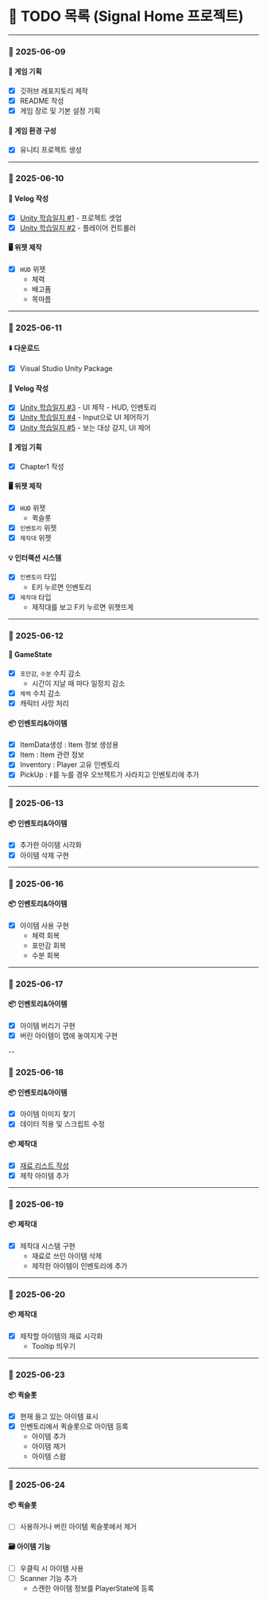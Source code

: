 # 📝 TODO 목록 (Signal Home 프로젝트)

---

### 📅 2025-06-09

#### 📖 게임 기획

- [x] 깃허브 레포지토리 제작
- [x] README 작성
- [x] 게임 장르 및 기본 설정 기획

#### 🧱 게임 환경 구성

- [x] 유니티 프로젝트 생성

---

### 📅 2025-06-10

#### 📒 Velog 작성

- [x] [Unity 학습일지 #1](https://velog.io/@ye-seong/1-%ED%94%84%EB%A1%9C%EC%A0%9D%ED%8A%B8-%EC%85%8B%EC%97%85) - 프로젝트 셋업
- [x] [Unity 학습일지 #2](https://velog.io/@ye-seong/2-%ED%94%8C%EB%A0%88%EC%9D%B4%EC%96%B4-%EC%BB%A8%ED%8A%B8%EB%A1%A4%EB%9F%AC) - 플레이어 컨트롤러

#### 🖥️ 위젯 제작

- [x] `HUD` 위젯
    - 체력
    - 배고픔
    - 목마름

---

### 📅 2025-06-11

#### ⬇️ 다운로드

- [x] Visual Studio Unity Package

#### 📒 Velog 작성

- [x] [Unity 학습일지 #3](https://velog.io/@ye-seong/Unity-C-UI-%EC%A0%9C%EC%9E%91) - UI 제작 - HUD, 인벤토리
- [x] [Unity 학습일지 #4](https://velog.io/@ye-seong/Unity-C-Input%EC%9C%BC%EB%A1%9C-UI-%EC%A0%9C%EC%96%B4%ED%95%98%EA%B8%B0) - Input으로 UI 제어하기
- [x] [Unity 학습일지 #5](https://velog.io/@ye-seong/Unity-C-%EB%B3%B4%EB%8A%94-%EB%8C%80%EC%83%81-%EA%B0%90%EC%A7%80-UI%EC%A0%9C%EC%96%B4) - 보는 대상 감지, UI 제어

#### 📖 게임 기획

- [x] Chapter1 작성

#### 🖥️ 위젯 제작

- [x] `HUD` 위젯
    - 퀵슬롯
- [x] `인벤토리` 위젯
- [x] `제작대` 위젯

#### 💡 인터랙션 시스템
- [x] `인벤토리` 타입
    - E키 누르면 인벤토리
- [x] `제작대` 타입
    - 제작대를 보고 F키 누르면 위젯뜨게

---

### 📅 2025-06-12

#### 🔧 GameState
- [x] `포만감`, `수분` 수치 감소
    - 시간이 지날 때 마다 일정치 감소
- [x] `체력` 수치 감소
- [x] 캐릭터 사망 처리

#### 📦 인벤토리&아이템
- [x] ItemData생성 : Item 정보 생성용
- [x] Item : Item 관련 정보
- [x] Inventory : Player 고유 인벤토리
- [x] PickUp : `F`를 누를 경우 오브젝트가 사라지고 인벤토리에 추가

---

### 📅 2025-06-13

#### 📦 인벤토리&아이템
- [x] 추가한 아이템 시각화
- [x] 아이템 삭제 구현

---

### 📅 2025-06-16

#### 📦 인벤토리&아이템
- [x] 아이템 사용 구현
    - 체력 회복
    - 포만감 회복
    - 수분 회복

---

### 📅 2025-06-17

#### 📦 인벤토리&아이템
- [x] 아이템 버리기 구현
- [x] 버린 아이템이 맵에 놓여지게 구현

--

### 📅 2025-06-18

#### 📦 인벤토리&아이템
- [x] 아이템 이미지 찾기
- [x] 데이터 적용 및 스크립트 수정

#### 📦 제작대
- [x] [재료 리스트 작성](/ItemList.md)
- [x] 제작 아이템 추가

---

### 📅 2025-06-19

#### 📦 제작대
- [x] 제작대 시스템 구현
    - 재료로 쓰인 아이템 삭제
    - 제작한 아이템이 인벤토리에 추가

---

### 📅 2025-06-20

#### 📦 제작대
- [x] 제작할 아이템의 재료 시각화
    - Tooltip 띄우기

---

### 📅 2025-06-23

#### 📦 퀵슬롯
- [x] 현재 들고 있는 아이템 표시
- [x] 인벤토리에서 퀵슬롯으로 아이템 등록
    - 아이템 추가
    - 아이템 제거
    - 아이템 스왑

---

### 📅 2025-06-24

#### 📦 퀵슬롯
- [ ] 사용하거나 버린 아이템 퀵슬롯에서 제거

#### 🗃️ 아이템 기능
- [ ] 우클릭 시 아이템 사용
- [ ] Scanner 기능 추가
    - 스캔한 아이템 정보를 PlayerState에 등록